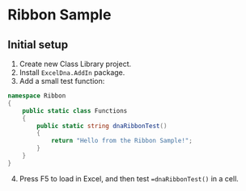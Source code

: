# Ribbon Sample

## Initial setup

1. Create new Class Library project.
2. Install `ExcelDna.AddIn` package.
3. Add a small test function:

```cs
namespace Ribbon
{
    public static class Functions
    {
        public static string dnaRibbonTest()
        {
            return "Hello from the Ribbon Sample!";
        }
    }
}
```

4. Press F5 to load in Excel, and then test `=dnaRibbonTest()` in a cell.
